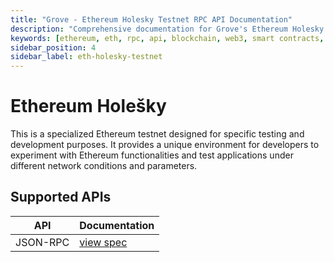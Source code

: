 ```yaml
---
title: "Grove - Ethereum Holesky Testnet RPC API Documentation"
description: "Comprehensive documentation for Grove's Ethereum Holesky Testnet RPC API, covering endpoint details and integration strategies for blockchain developers."
keywords: [ethereum, eth, rpc, api, blockchain, web3, smart contracts, grove, pocket, pokt]
sidebar_position: 4
sidebar_label: eth-holesky-testnet
---
```


# Ethereum Holešky

This is a specialized Ethereum testnet designed for specific testing and development purposes. It provides a unique environment for developers to experiment with Ethereum functionalities and test applications under different network conditions and parameters.

## Supported APIs

| API      | Documentation                      |
| -------- | ---------------------------------- |
| JSON-RPC | [view spec](../grove-api/api-definition/definition#json-rpc-supported-methods) |
